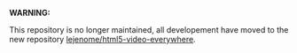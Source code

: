 **WARNING:**

This repository is no longer maintained, all developement have moved to the new
repository [lejenome/html5-video-everywhere](https://github.com/lejenome/html5-video-everywhere).
